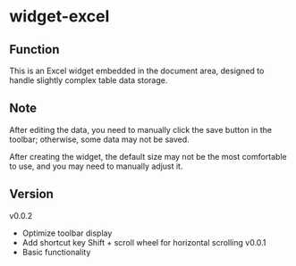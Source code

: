 # widget-excel

## Function
This is an Excel widget embedded in the document area, designed to handle slightly complex table data storage.

## Note

After editing the data, you need to manually click the save button in the toolbar; otherwise, some data may not be saved.

After creating the widget, the default size may not be the most comfortable to use, and you may need to manually adjust it.

## Version
v0.0.2
- Optimize toolbar display
- Add shortcut key Shift + scroll wheel for horizontal scrolling
v0.0.1
- Basic functionality
